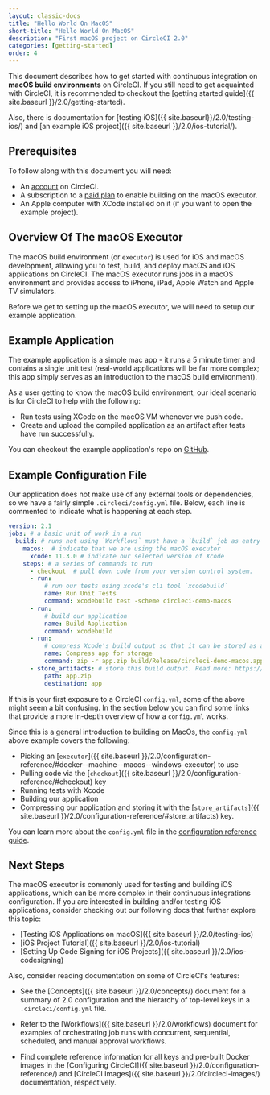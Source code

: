 ```yaml
---
layout: classic-docs
title: "Hello World On MacOS"
short-title: "Hello World On MacOS"
description: "First macOS project on CircleCI 2.0"
categories: [getting-started]
order: 4
---
```


This document describes how to get started with continuous integration on **macOS build environments** on CircleCI. If you still need to get acquainted with CircleCI, it is recommended to checkout the [getting started guide]({{ site.baseurl }}/2.0/getting-started).

Also, there is documentation for [testing iOS]({{ site.baseurl}}/2.0/testing-ios/) and [an example iOS project]({{ site.baseurl }}/2.0/ios-tutorial/).

## Prerequisites

To follow along with this document you will need:

- An [account](https://circleci.com/signup/) on CircleCI.
- A subscription to a [paid plan](https://circleci.com/pricing/#build-os-x) to enable building on the macOS executor.
- An Apple computer with XCode installed on it (if you want to open the example project).

## Overview Of The macOS Executor

The macOS build environment (or `executor`) is used for iOS and macOS
development, allowing you to test, build, and deploy macOS and iOS applications on
CircleCI. The macOS executor runs jobs in a macOS environment and provides access to iPhone, iPad, Apple Watch and Apple TV simulators.

Before we get to setting up the macOS executor, we will need to setup our example application.

## Example Application

The example application is a simple mac app - it runs a 5 minute
timer and contains a single unit test (real-world applications
will be far more complex; this app simply serves as an introduction to the macOS
build environment).

As a user getting to know the macOS build environment, our ideal scenario is for CircleCI to help with the following:

- Run tests using XCode on the macOS VM whenever we push code.
- Create and upload the compiled application as an artifact after tests have run successfully.

You can checkout the example application's repo on
[GitHub](https://github.com/CircleCI-Public/circleci-demo-macos).

## Example Configuration File

Our application does not make use of any external tools or dependencies, so we
have a fairly simple `.circleci/config.yml` file. Below, each line is commented
to indicate what is happening at each step.

```yaml
version: 2.1
jobs: # a basic unit of work in a run
  build: # runs not using `Workflows` must have a `build` job as entry point
    macos:  # indicate that we are using the macOS executor
      xcode: 11.3.0 # indicate our selected version of Xcode
    steps: # a series of commands to run
      - checkout  # pull down code from your version control system.
      - run:
          # run our tests using xcode's cli tool `xcodebuild`
          name: Run Unit Tests
          command: xcodebuild test -scheme circleci-demo-macos
      - run:
          # build our application
          name: Build Application
          command: xcodebuild
      - run:
          # compress Xcode's build output so that it can be stored as an artifact
          name: Compress app for storage
          command: zip -r app.zip build/Release/circleci-demo-macos.app
      - store_artifacts: # store this build output. Read more: https://circleci.com/docs/2.0/artifacts/
          path: app.zip
          destination: app
```

If this is your first exposure to a CircleCI `config.yml`, some of the above
might seem a bit confusing. In the section below you can find some links that
provide a more in-depth overview of how a `config.yml` works.

Since this is a general introduction to building on MacOs, the `config.yml` above example covers the following:

- Picking an [`executor`]({{ site.baseurl }}/2.0/configuration-reference/#docker--machine--macos--windows-executor) to use 
- Pulling code via the [`checkout`]({{ site.baseurl }}/2.0/configuration-reference/#checkout) key
- Running tests with Xcode
- Building our application
- Compressing our application and storing it with the [`store_artifacts`]({{
  site.baseurl }}/2.0/configuration-reference/#store_artifacts) key.
  
You can learn more about the `config.yml` file in the [configuration reference guide]({{site.baseurl}}/2.0/configuration-reference/).

## Next Steps

The macOS executor is commonly used for testing and building iOS applications,
which can be more complex in their continuous integrations configuration. If you
are interested in building and/or testing iOS applications, consider checking
out our following docs that further explore this topic:

- [Testing iOS Applications on macOS]({{ site.baseurl }}/2.0/testing-ios)
- [iOS Project Tutorial]({{ site.baseurl }}/2.0/ios-tutorial)
- [Setting Up Code Signing for iOS Projects]({{ site.baseurl }}/2.0/ios-codesigning)

Also, consider reading documentation on some of CircleCI's features:

- See the [Concepts]({{ site.baseurl }}/2.0/concepts/) document for a summary of 2.0 configuration and the hierarchy of top-level keys in a `.circleci/config.yml` file.

- Refer to the [Workflows]({{ site.baseurl }}/2.0/workflows) document for examples of orchestrating job runs with concurrent, sequential, scheduled, and manual approval workflows.

- Find complete reference information for all keys and pre-built Docker images in the [Configuring CircleCI]({{ site.baseurl }}/2.0/configuration-reference/) and [CircleCI Images]({{ site.baseurl }}/2.0/circleci-images/) documentation, respectively.
